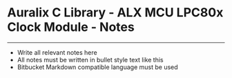 # Auralix C Library - ALX MCU LPC80x Clock Module - Notes
---
- Write all relevant notes here
- All notes must be written in bullet style text like this
- Bitbucket Markdown compatible language must be used
